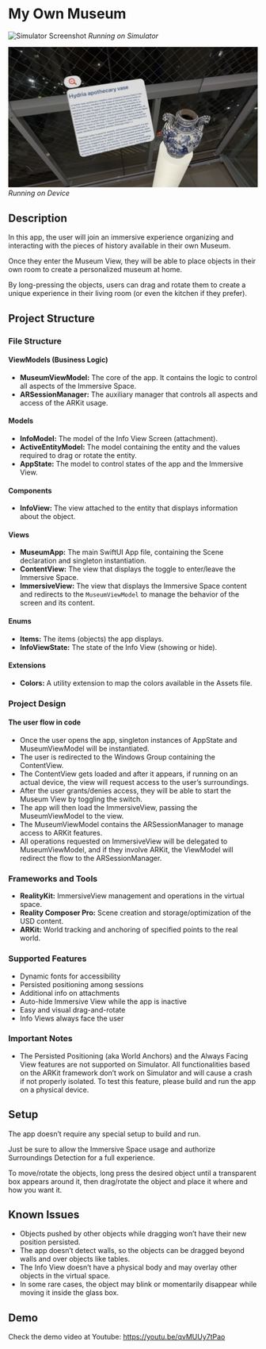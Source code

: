 # My Own Museum

![Simulator Screenshot](screenshot.png)
*Running on Simulator*

![Device Screenshot](screenshot2.PNG)
*Running on Device*

## Description

In this app, the user will join an immersive experience organizing and interacting with the pieces of history available in their own Museum.

Once they enter the Museum View, they will be able to place objects in their own room to create a personalized museum at home.

By long-pressing the objects, users can drag and rotate them to create a unique experience in their living room (or even the kitchen if they prefer).

## Project Structure

### File Structure

#### ViewModels (Business Logic)
- **MuseumViewModel:** The core of the app. It contains the logic to control all aspects of the Immersive Space.
- **ARSessionManager:** The auxiliary manager that controls all aspects and access of the ARKit usage.

#### Models

- **InfoModel:** The model of the Info View Screen (attachment).
- **ActiveEntityModel:** The model containing the entity and the values required to drag or rotate the entity.
- **AppState:** The model to control states of the app and the Immersive View.

#### Components

- **InfoView:** The view attached to the entity that displays information about the object.

#### Views

- **MuseumApp:** The main SwiftUI App file, containing the Scene declaration and singleton instantiation.
- **ContentView:** The view that displays the toggle to enter/leave the Immersive Space.
- **ImmersiveView:** The view that displays the Immersive Space content and redirects to the `MuseumViewModel` to manage the behavior of the screen and its content.

#### Enums

- **Items:** The items (objects) the app displays.
- **InfoViewState:** The state of the Info View (showing or hide).

#### Extensions

- **Colors:** A utility extension to map the colors available in the Assets file.

### Project Design

#### The user flow in code

- Once the user opens the app, singleton instances of AppState and MuseumViewModel will be instantiated.
- The user is redirected to the Windows Group containing the ContentView.
- The ContentView gets loaded and after it appears, if running on an actual device, the view will request access to the user’s surroundings.
- After the user grants/denies access, they will be able to start the Museum View by toggling the switch.
- The app will then load the ImmersiveView, passing the MuseumViewModel to the view.
- The MuseumViewModel contains the ARSessionManager to manage access to ARKit features.
- All operations requested on ImmersiveView will be delegated to MuseumViewModel, and if they involve ARKit, the ViewModel will redirect the flow to the ARSessionManager.

### Frameworks and Tools

- **RealityKit:** ImmersiveView management and operations in the virtual space.
- **Reality Composer Pro:** Scene creation and storage/optimization of the USD content.
- **ARKit:** World tracking and anchoring of specified points to the real world.

### Supported Features

- Dynamic fonts for accessibility
- Persisted positioning among sessions
- Additional info on attachments
- Auto-hide Immersive View while the app is inactive
- Easy and visual drag-and-rotate
- Info Views always face the user

### Important Notes

- The Persisted Positioning (aka World Anchors) and the Always Facing View features are not supported on Simulator. All functionalities based on the ARKit framework don’t work on Simulator and will cause a crash if not properly isolated. To test this feature, please build and run the app on a physical device.

## Setup

The app doesn’t require any special setup to build and run.

Just be sure to allow the Immersive Space usage and authorize Surroundings Detection for a full experience.

To move/rotate the objects, long press the desired object until a transparent box appears around it, then drag/rotate the object and place it where and how you want it.

## Known Issues

- Objects pushed by other objects while dragging won’t have their new position persisted.
- The app doesn’t detect walls, so the objects can be dragged beyond walls and over objects like tables.
- The Info View doesn’t have a physical body and may overlay other objects in the virtual space.
- In some rare cases, the object may blink or momentarily disappear while moving it inside the glass box.

## Demo

Check the demo video at Youtube: https://youtu.be/qvMUUy7tPao